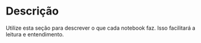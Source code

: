 # Descrição

Utilize esta seção para descrever o que cada notebook faz. Isso facilitará a leitura e entendimento.